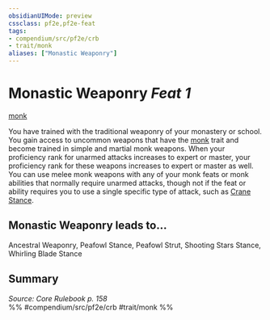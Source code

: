 ```yaml
---
obsidianUIMode: preview
cssclass: pf2e,pf2e-feat
tags:
- compendium/src/pf2e/crb
- trait/monk
aliases: ["Monastic Weaponry"]
---
```

# Monastic Weaponry  *Feat 1*  
[monk](rules/traits/monk.md)  


You have trained with the traditional weaponry of your monastery or school. You gain access to uncommon weapons that have the [monk](rules/traits/monk.md) trait and become trained in simple and martial monk weapons. When your proficiency rank for unarmed attacks increases to expert or master, your proficiency rank for these weapons increases to expert or master as well. You can use melee monk weapons with any of your monk feats or monk abilities that normally require unarmed attacks, though not if the feat or ability requires you to use a single specific type of attack, such as [Crane Stance](compendium/feats/crane-stance.md).

## Monastic Weaponry leads to...

Ancestral Weaponry, Peafowl Stance, Peafowl Strut, Shooting Stars Stance, Whirling Blade Stance

## Summary

*Source: Core Rulebook p. 158*  
%% #compendium/src/pf2e/crb #trait/monk %%